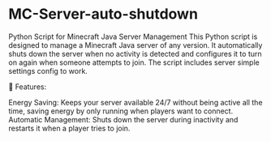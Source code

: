 # MC-Server-auto-shutdown

Python Script for Minecraft Java Server Management
This Python script is designed to manage a Minecraft Java server of any version. It automatically shuts down the server when no activity is detected and configures it to turn on again when someone attempts to join. The script includes server simple settings config to work.

🌟 Features:

Energy Saving: Keeps your server available 24/7 without being active all the time, saving energy by only running when players want to connect.
Automatic Management: Shuts down the server during inactivity and restarts it when a player tries to join.
